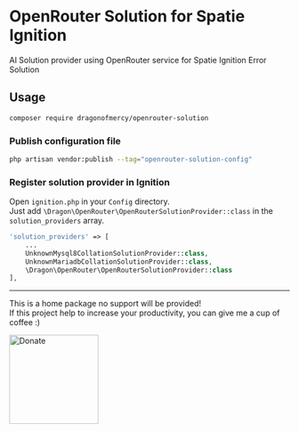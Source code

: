 # OpenRouter Solution for Spatie Ignition

AI Solution provider using OpenRouter service for Spatie Ignition Error Solution

## Usage

````bash
composer require dragonofmercy/openrouter-solution
````

### Publish configuration file

````bash
php artisan vendor:publish --tag="openrouter-solution-config"
````

### Register solution provider in Ignition

Open `ignition.php` in your `Config` directory.   
Just add `\Dragon\OpenRouter\OpenRouterSolutionProvider::class` in the `solution_providers` array.

````php
'solution_providers' => [
    ...
    UnknownMysql8CollationSolutionProvider::class,
    UnknownMariadbCollationSolutionProvider::class,
    \Dragon\OpenRouter\OpenRouterSolutionProvider::class
],
````

---

This is a home package no support will be provided!  
If this project help to increase your productivity, you can give me a cup of coffee :)

<a href="https://ko-fi.com/dragonofmercy" target="_blank"><img src="https://cdn.ko-fi.com/cdn/kofi2.png?v=3" alt="Donate" width="160px" /></a>